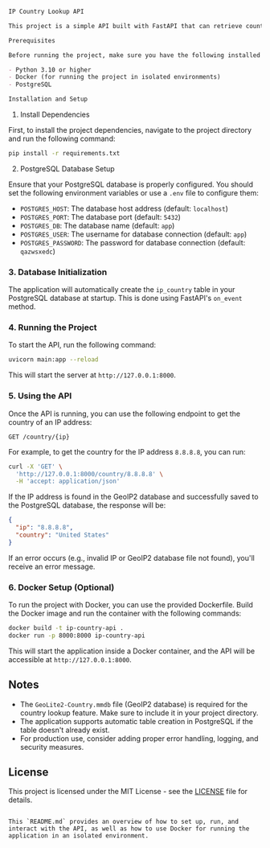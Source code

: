 ```markdown
IP Country Lookup API

This project is a simple API built with FastAPI that can retrieve country information for an IP address using the GeoIP2 database and store this data in a PostgreSQL database.

Prerequisites

Before running the project, make sure you have the following installed on your system:

- Python 3.10 or higher
- Docker (for running the project in isolated environments)
- PostgreSQL

Installation and Setup
```
1. Install Dependencies

First, to install the project dependencies, navigate to the project directory and run the following command:

```bash
pip install -r requirements.txt
```

2. PostgreSQL Database Setup

Ensure that your PostgreSQL database is properly configured. You should set the following environment variables or use a `.env` file to configure them:

- `POSTGRES_HOST`: The database host address (default: `localhost`)
- `POSTGRES_PORT`: The database port (default: `5432`)
- `POSTGRES_DB`: The database name (default: `app`)
- `POSTGRES_USER`: The username for database connection (default: `app`)
- `POSTGRES_PASSWORD`: The password for database connection (default: `qazwsxedc`)

### 3. Database Initialization

The application will automatically create the `ip_country` table in your PostgreSQL database at startup. This is done using FastAPI's `on_event` method.

### 4. Running the Project

To start the API, run the following command:

```bash
uvicorn main:app --reload
```

This will start the server at `http://127.0.0.1:8000`.

### 5. Using the API

Once the API is running, you can use the following endpoint to get the country of an IP address:

```http
GET /country/{ip}
```

For example, to get the country for the IP address `8.8.8.8`, you can run:

```bash
curl -X 'GET' \
  'http://127.0.0.1:8000/country/8.8.8.8' \
  -H 'accept: application/json'
```

If the IP address is found in the GeoIP2 database and successfully saved to the PostgreSQL database, the response will be:

```json
{
  "ip": "8.8.8.8",
  "country": "United States"
}
```

If an error occurs (e.g., invalid IP or GeoIP2 database file not found), you'll receive an error message.

### 6. Docker Setup (Optional)

To run the project with Docker, you can use the provided Dockerfile. Build the Docker image and run the container with the following commands:

```bash
docker build -t ip-country-api .
docker run -p 8000:8000 ip-country-api
```

This will start the application inside a Docker container, and the API will be accessible at `http://127.0.0.1:8000`.

## Notes

- The `GeoLite2-Country.mmdb` file (GeoIP2 database) is required for the country lookup feature. Make sure to include it in your project directory.
- The application supports automatic table creation in PostgreSQL if the table doesn't already exist.
- For production use, consider adding proper error handling, logging, and security measures.

## License

This project is licensed under the MIT License - see the [LICENSE](LICENSE) file for details.
```

This `README.md` provides an overview of how to set up, run, and interact with the API, as well as how to use Docker for running the application in an isolated environment.